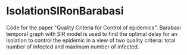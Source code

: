# IsolationSIRonBarabasi
Code for the paper "Quality Criteria for Control of epidemics". Barabasi temporal graph with SIR model is used to find the optimal delay for an isolation to control the epidemic in a view of two quality criteria: total number of infected and maximum number of infected.
